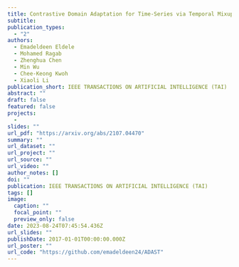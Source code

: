 ```yaml
---
title: Contrastive Domain Adaptation for Time-Series via Temporal Mixup
subtitle: 
publication_types:
  - "2"
authors:
  - Emadeldeen Eldele
  - Mohamed Ragab 
  - Zhenghua Chen
  - Min Wu
  - Chee-Keong Kwoh
  - Xiaoli Li
publication_short: IEEE TRANSACTIONS ON ARTIFICIAL INTELLIGENCE (TAI)
abstract: ""
draft: false
featured: false
projects: 
  - 
slides: ""
url_pdf: "https://arxiv.org/abs/2107.04470"
summary: ""
url_dataset: ""
url_project: ""
url_source: ""
url_video: ""
author_notes: []
doi: ""
publication: IEEE TRANSACTIONS ON ARTIFICIAL INTELLIGENCE (TAI)
tags: []
image:
  caption: ""
  focal_point: ""
  preview_only: false
date: 2023-08-24T07:45:54.436Z
url_slides: ""
publishDate: 2017-01-01T00:00:00.000Z
url_poster: ""
url_code: "https://github.com/emadeldeen24/ADAST"
---
```


